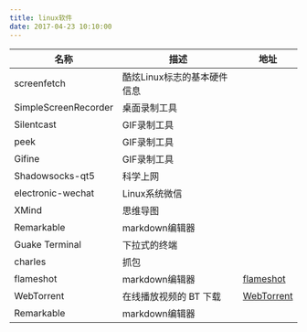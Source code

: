 ```yaml
---
title: linux软件
date: 2017-04-23 10:10:00
---
```


|名称              |描述                  |地址|
|-----------------|---------------------|---------------------|
|screenfetch         |酷炫Linux标志的基本硬件信息||
|SimpleScreenRecorder|桌面录制工具||
|Silentcast          |GIF录制工具||
|peek                |GIF录制工具||
|Gifine              |GIF录制工具||
|Shadowsocks-qt5     |科学上网||
|electronic-wechat   |Linux系统微信||
|XMind               |思维导图||
|Remarkable          |markdown编辑器||
|Guake Terminal      |下拉式的终端||
|charles             |抓包||
|flameshot          |markdown编辑器|[flameshot](https://github.com/lupoDharkael/flameshot)|
|WebTorrent          |在线播放视频的 BT 下载|[WebTorrent](https://webtorrent.io/)|
|Remarkable          |markdown编辑器||




